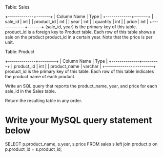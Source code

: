 Table: Sales

+-------------+-------+
| Column Name | Type  |
+-------------+-------+
| sale_id     | int   |
| product_id  | int   |
| year        | int   |
| quantity    | int   |
| price       | int   |
+-------------+-------+
(sale_id, year) is the primary key of this table.
product_id is a foreign key to Product table.
Each row of this table shows a sale on the product product_id in a certain year.
Note that the price is per unit.

Table: Product

+--------------+---------+
| Column Name  | Type    |
+--------------+---------+
| product_id   | int     |
| product_name | varchar |
+--------------+---------+
product_id is the primary key of this table.
Each row of this table indicates the product name of each product.

Write an SQL query that reports the product_name, year, and price for each sale_id in the Sales table.

Return the resulting table in any order.

# Write your MySQL query statement below
SELECT
    p.product_name,
    s.year,
    s.price
FROM
    sales s left join product p
    on p.product_id = s.product_id;
